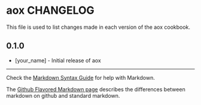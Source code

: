 aox CHANGELOG
=============

This file is used to list changes made in each version of the aox cookbook.

0.1.0
-----
- [your_name] - Initial release of aox

- - -
Check the [Markdown Syntax Guide](http://daringfireball.net/projects/markdown/syntax) for help with Markdown.

The [Github Flavored Markdown page](http://github.github.com/github-flavored-markdown/) describes the differences between markdown on github and standard markdown.
